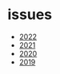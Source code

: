 # issues

- [2022](2022/index.md)
- [2021](2021/index.md)
- [2020](2020/index.md)
- [2019](2019/index.md)
